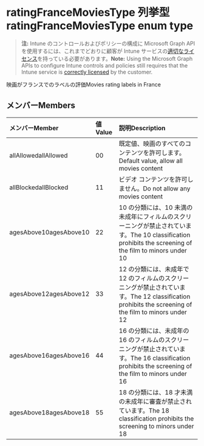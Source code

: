 # <a name="ratingfrancemoviestype-enum-type"></a><span data-ttu-id="65564-101">ratingFranceMoviesType 列挙型</span><span class="sxs-lookup"><span data-stu-id="65564-101">ratingFranceMoviesType enum type</span></span>

> <span data-ttu-id="65564-102">**注:** Intune のコントロールおよびポリシーの構成に Microsoft Graph API を使用するには、これまでどおりに顧客が Intune サービスの[適切なライセンス](https://go.microsoft.com/fwlink/?linkid=839381)を持っている必要があります。</span><span class="sxs-lookup"><span data-stu-id="65564-102">**Note:** Using the Microsoft Graph APIs to configure Intune controls and policies still requires that the Intune service is [correctly licensed](https://go.microsoft.com/fwlink/?linkid=839381) by the customer.</span></span>

<span data-ttu-id="65564-103">映画がフランスでのラベルの評価</span><span class="sxs-lookup"><span data-stu-id="65564-103">Movies rating labels in France</span></span>
## <a name="members"></a><span data-ttu-id="65564-104">メンバー</span><span class="sxs-lookup"><span data-stu-id="65564-104">Members</span></span>
|<span data-ttu-id="65564-105">メンバー</span><span class="sxs-lookup"><span data-stu-id="65564-105">Member</span></span>|<span data-ttu-id="65564-106">値</span><span class="sxs-lookup"><span data-stu-id="65564-106">Value</span></span>|<span data-ttu-id="65564-107">説明</span><span class="sxs-lookup"><span data-stu-id="65564-107">Description</span></span>|
|:---|:---|:---|
|<span data-ttu-id="65564-108">allAllowed</span><span class="sxs-lookup"><span data-stu-id="65564-108">allAllowed</span></span>|<span data-ttu-id="65564-109">0</span><span class="sxs-lookup"><span data-stu-id="65564-109">0</span></span>|<span data-ttu-id="65564-110">既定値、映画のすべてのコンテンツを許可します。</span><span class="sxs-lookup"><span data-stu-id="65564-110">Default value, allow all movies content</span></span>|
|<span data-ttu-id="65564-111">allBlocked</span><span class="sxs-lookup"><span data-stu-id="65564-111">allBlocked</span></span>|<span data-ttu-id="65564-112">1</span><span class="sxs-lookup"><span data-stu-id="65564-112">1</span></span>|<span data-ttu-id="65564-113">ビデオ コンテンツを許可しません。</span><span class="sxs-lookup"><span data-stu-id="65564-113">Do not allow any movies content</span></span>|
|<span data-ttu-id="65564-114">agesAbove10</span><span class="sxs-lookup"><span data-stu-id="65564-114">agesAbove10</span></span>|<span data-ttu-id="65564-115">2</span><span class="sxs-lookup"><span data-stu-id="65564-115">2</span></span>|<span data-ttu-id="65564-116">10 の分類には、10 未満の未成年にフィルムのスクリーニングが禁止されています。</span><span class="sxs-lookup"><span data-stu-id="65564-116">The 10 classification prohibits the screening of the film to minors under 10</span></span>|
|<span data-ttu-id="65564-117">agesAbove12</span><span class="sxs-lookup"><span data-stu-id="65564-117">agesAbove12</span></span>|<span data-ttu-id="65564-118">3</span><span class="sxs-lookup"><span data-stu-id="65564-118">3</span></span>|<span data-ttu-id="65564-119">12 の分類には、未成年で 12 のフィルムのスクリーニングが禁止されています。</span><span class="sxs-lookup"><span data-stu-id="65564-119">The 12 classification prohibits the screening of the film to minors under 12</span></span>|
|<span data-ttu-id="65564-120">agesAbove16</span><span class="sxs-lookup"><span data-stu-id="65564-120">agesAbove16</span></span>|<span data-ttu-id="65564-121">4</span><span class="sxs-lookup"><span data-stu-id="65564-121">4</span></span>|<span data-ttu-id="65564-122">16 の分類には、未成年の 16 のフィルムのスクリーニングが禁止されています。</span><span class="sxs-lookup"><span data-stu-id="65564-122">The 16 classification prohibits the screening of the film to minors under 16</span></span>|
|<span data-ttu-id="65564-123">agesAbove18</span><span class="sxs-lookup"><span data-stu-id="65564-123">agesAbove18</span></span>|<span data-ttu-id="65564-124">5</span><span class="sxs-lookup"><span data-stu-id="65564-124">5</span></span>|<span data-ttu-id="65564-125">18 の分類には、18 才未満の未成年に審査が禁止されています。</span><span class="sxs-lookup"><span data-stu-id="65564-125">The 18 classification prohibits the screening to minors under 18</span></span>|



